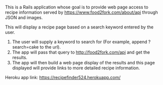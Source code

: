 This is a Rails application whose goal is to provide web page access to recipe information served by https://www.food2fork.com/about/api through JSON and images.

This will display a recipe page based on a search keyword entered by the user.
1. The user will supply a keyword to search for (For example, append ?search=cake to the url).
2. The app will pass that query to http://food2fork.com/api and get the results.
3. The app will then build a web page display of the results and this page displayed will provide links to more detailed recipe information.

Heroku app link: https://recipefinder524.herokuapp.com/
